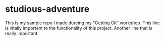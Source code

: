 # studious-adventure
This is my sample repo I made dureing my "Getting Git" workshop.
This line is vitally important to the functionality of this project.
Another line that is really important.
